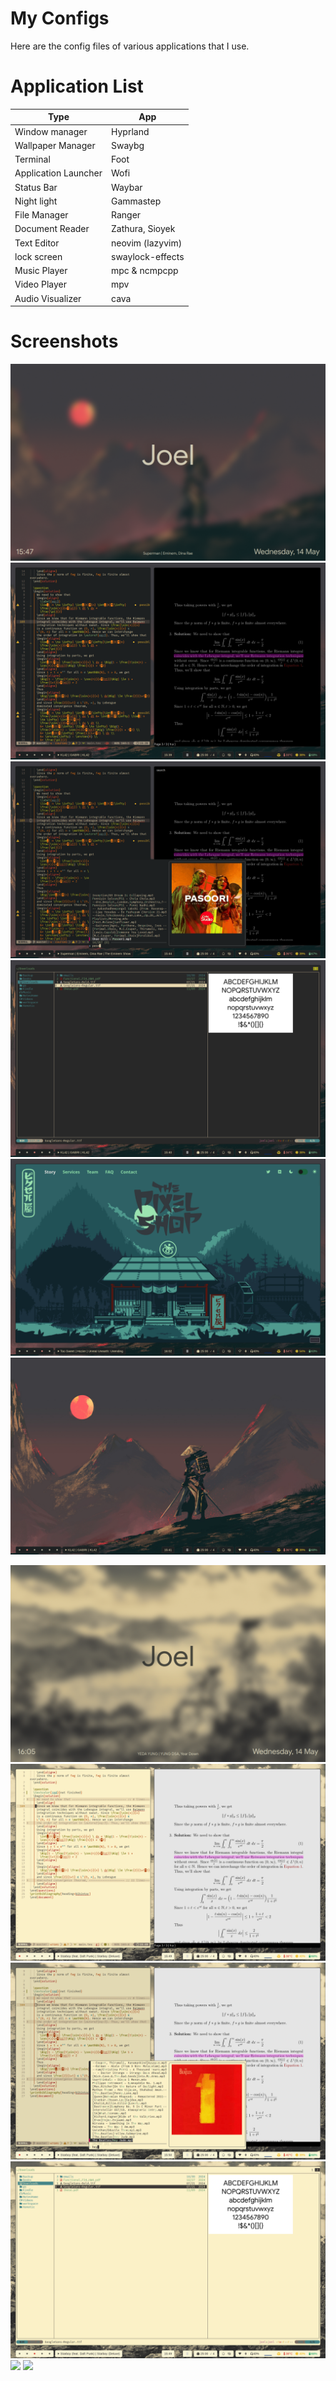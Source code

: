 # My Configs

Here are the config files of various applications that I use.

# Application List

| Type | App|
|------|----|
|Window manager | Hyprland |
|Wallpaper Manager | Swaybg |
|Terminal | Foot |
|Application Launcher | Wofi|
|Status Bar | Waybar |
|Night light | Gammastep |
|File Manager | Ranger |
|Document Reader | Zathura, Sioyek |
|Text Editor | neovim (lazyvim) |
|lock screen | swaylock-effects |
|Music Player | mpc & ncmpcpp |
|Video Player | mpv |
|Audio Visualizer | cava |

# Screenshots

![](./images/Gruv-night-lock.jpg)
![](./images/Gruv-night-latex.jpg)
![](./images/Gruv-night-scratchpad.jpg)
![](./images/Gruv-night-yazi.jpg)
![](./images/Gruv-night-firefox.jpg)
![](./images/Gruv-night-wall.jpg)

![](./images/Gruv-day-lock.jpg)
![](./images/Gruv-day-latex.jpg)
![](./images/Gruv-day-scratchpad.jpg)
![](./images/Gruv-day-yazi.jpg)
![](./images/Gruv-day-firefox.jpg)
![](./images/Gruv-day-wall.jpg)
